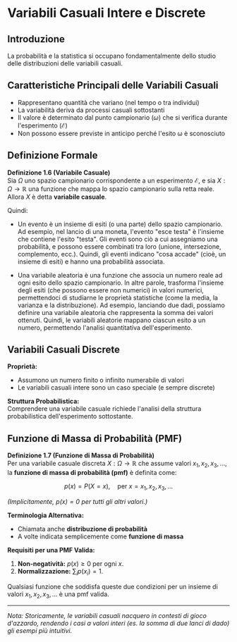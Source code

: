 # Variabili Casuali Intere e Discrete  

## Introduzione  
La probabilità e la statistica si occupano fondamentalmente dello studio delle distribuzioni delle variabili casuali.  

## Caratteristiche Principali delle Variabili Casuali  
- Rappresentano quantità che variano (nel tempo o tra individui)  
- La variabilità deriva da processi casuali sottostanti  
- Il valore è determinato dal punto campionario ($\omega$) che si verifica durante l'esperimento ($\mathcal E$)  
- Non possono essere previste in anticipo perché l'esito ω è sconosciuto  

## Definizione Formale  
**Definizione 1.6 (Variabile Casuale)**  
Sia $\Omega$ uno spazio campionario corrispondente a un esperimento $\mathcal E$, e sia $X: \Omega \to \mathbb{R}$ una funzione che mappa lo spazio campionario sulla retta reale. Allora $X$ è detta **variabile casuale**. 

Quindi:

- Un evento è un insieme di esiti (o una parte) dello spazio campionario. Ad esempio, nel lancio di una moneta, l'evento "esce testa" è l'insieme che contiene l'esito "testa". Gli eventi sono ciò a cui assegniamo una probabilità, e possono essere combinati tra loro (unione, intersezione, complemento, ecc.). Quindi, gli eventi indicano "cosa accade" (cioè, un insieme di esiti) e hanno una probabilità associata.

- Una variabile aleatoria è una funzione che associa un numero reale ad ogni esito dello spazio campionario. In altre parole, trasforma l'insieme degli esiti (che possono essere non numerici) in valori numerici, permettendoci di studiarne le proprietà statistiche (come la media, la varianza e la distribuzione). Ad esempio, lanciando due dadi, possiamo definire una variabile aleatoria che rappresenta la somma dei valori ottenuti. Quindi, le variabili aleatorie mappano ciascun esito a un numero, permettendo l'analisi quantitativa dell'esperimento.

## Variabili Casuali Discrete  
**Proprietà:**  
- Assumono un numero finito o infinito numerabile di valori  
- Le variabili casuali intere sono un caso speciale (e sempre discrete)  

**Struttura Probabilistica:**  
Comprendere una variabile casuale richiede l'analisi della struttura probabilistica dell'esperimento sottostante.  

## Funzione di Massa di Probabilità (PMF)  
**Definizione 1.7 (Funzione di Massa di Probabilità)**  
Per una variabile casuale discreta $X: \Omega \to \mathbb{R}$ che assume valori $x_1, x_2, x_3, \ldots$, la **funzione di massa di probabilità (pmf)** è definita come:  

$$
p(x) = P(X = x), \quad \text{per } x = x_1, x_2, x_3, \ldots
$$ 

*(Implicitamente, $p(x) = 0$ per tutti gli altri valori.)*  

**Terminologia Alternativa:**  
- Chiamata anche **distribuzione di probabilità**  
- A volte indicata semplicemente come **funzione di massa**  

**Requisiti per una PMF Valida:**  
1. **Non-negatività:** $p(x) \geq 0$ per ogni $x$.  
2. **Normalizzazione:** $\sum_{i} p(x_i) = 1$.  

Qualsiasi funzione che soddisfa queste due condizioni per un insieme di valori $x_1, x_2, x_3, \ldots$ è una pmf valida.  

---  
*Nota: Storicamente, le variabili casuali nacquero in contesti di gioco d'azzardo, rendendo i casi a valori interi (es. la somma di due lanci di dado) gli esempi più intuitivi.*  
